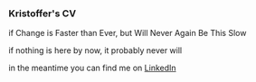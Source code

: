 ### Kristoffer's CV 

if Change is Faster than Ever, but Will Never Again Be This Slow

if nothing is here by now, it probably never will

in the meantime you can find me on [LinkedIn](https://linkedin.com/in/ultraslice)

